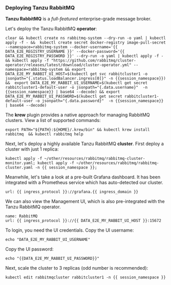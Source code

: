 
### Deploying Tanzu RabbitMQ

**Tanzu RabbitMQ** is a _full-featured_ enterprise-grade message broker.

Let's deploy the Tanzu RabbitMQ **operator**:

```execute
clear && kubectl create ns rabbitmq-system --dry-run -o yaml | kubectl apply -f - &&  kubectl create secret docker-registry image-pull-secret --namespace=rabbitmq-system --docker-username='{{ DATA_E2E_REGISTRY_USERNAME }}' --docker-password='{{ DATA_E2E_REGISTRY_PASSWORD }}' --dry-run -o yaml | kubectl apply -f - && kubectl apply -f "https://github.com/rabbitmq/cluster-operator/releases/latest/download/cluster-operator.yml" --namespace=rabbitmq-system && export DATA_E2E_MY_RABBIT_UI_HOST=$(kubectl get svc rabbitcluster1 -o jsonpath="{.status.loadBalancer.ingress[0]}" -n {{session_namespace}}) &&  export DATA_E2E_MY_RABBIT_UI_USERNAME=$(kubectl get secret rabbitcluster1-default-user -o jsonpath="{.data.username}"  -n {{session_namespace}} | base64 --decode) && export DATA_E2E_MY_RABBIT_UI_PASSWORD=$(kubectl get secret rabbitcluster1-default-user -o jsonpath="{.data.password}"  -n {{session_namespace}} | base64 --decode)
```

The **krew** plugin provides a native approach for managing RabbitMQ clusters. View a list of supported commands:
```execute
export PATH="${PATH}:${HOME}/.krew/bin" && kubectl krew install rabbitmq  && kubectl rabbitmq help
```

Next, let's deploy a highly available Tanzu RabbitMQ **cluster**. First deploy a cluster with just 1 replica:
```execute
kubectl apply -f ~/other/resources/rabbitmq/rabbitmq-cluster-monitor.yaml; kubectl apply -f ~/other/resources/rabbitmq/rabbitmq-cluster.yaml -n {{ session_namespace }};
```

Meanwhile, let's take a look at a pre-built Grafana dashboard. It has been integrated with a Prometheus service which has auto-detected our cluster.
```dashboard:open-url
url: {{ ingress_protocol }}://grafana.{{ ingress_domain }}
```

We can also view the Management UI, which is also pre-integrated with the Tanzu RabbitMQ operator.
```dashboard:create-dashboard
name: RabbitMQ
url: {{ ingress_protocol }}://{{ DATA_E2E_MY_RABBIT_UI_HOST }}:15672
```

To login, you need the UI credentials. Copy the UI username:
```copy
echo "DATA_E2E_MY_RABBIT_UI_USERNAME"
```

Copy the UI password:
```copy
echo "{{DATA_E2E_MY_RABBIT_UI_PASSWORD}}"
```

Next, scale the cluster to 3 replicas (odd number is recommended):
```execute
kubectl edit rabbitmqcluster rabbitcluster1 -n {{ session_namespace }}
```

